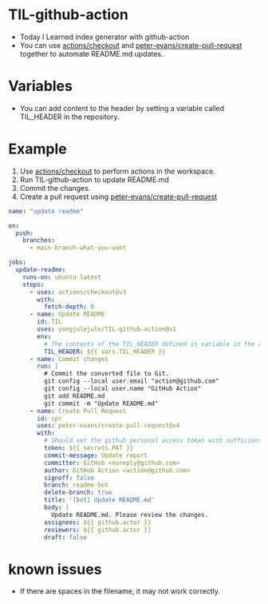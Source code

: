 # TIL-github-action

- Today I Learned index generator with github-action
- You can use [actions/checkout](https://github.com/actions/checkout) and [peter-evans/create-pull-request](https://github.com/peter-evans/create-pull-request) together to automate README.md updates.

# Variables

- You can add content to the header by setting a variable called TIL_HEADER in the repository.

# Example

1. Use [actions/checkout](https://github.com/actions/checkout) to perform actions in the workspace.
2. Run TIL-github-action to update README.md
3. Commit the changes.
4. Create a pull request using [peter-evans/create-pull-request](https://github.com/peter-evans/create-pull-request)

```YAML
name: "update readme"

on:
  push:
    branches:
      - main-branch-what-you-want

jobs:
  update-readme:
    runs-on: ubuntu-latest
    steps:
      - uses: actions/checkout@v3
        with: 
          fetch-depth: 0
      - name: Update README
        id: TIL
        uses: yongjulejule/TIL-github-action@v1
        env:
          # The contents of the TIL_HEADER defined in variable in the repository.
          TIL_HEADER: ${{ vars.TIL_HEADER }}
      - name: Commit changes
        run: |
          # Commit the converted file to Git.
          git config --local user.email "action@github.com"
          git config --local user.name "GitHub Action"
          git add README.md
          git commit -m "Update README.md"
      - name: Create Pull Request
        id: cpr
        uses: peter-evans/create-pull-request@v4
        with:
          # Should set the github personal access token with sufficient permissions.
          token: ${{ secrets.PAT }}
          commit-message: Update report
          committer: GitHub <noreply@github.com>
          author: GitHub Action <action@github.com>
          signoff: false
          branch: readme-bot
          delete-branch: true
          title: '[bot] Update README.md'
          body: |
            Update README.md. Please review the changes.
          assignees: ${{ github.actor }}
          reviewers: ${{ github.actor }}
          draft: false
```

# known issues

- If there are spaces in the filename, it may not work correctly.
